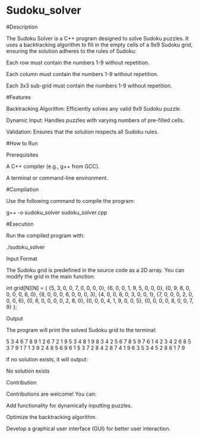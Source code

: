 # Sudoku_solver

#Description

The Sudoku Solver is a C++ program designed to solve Sudoku puzzles. It uses a backtracking algorithm to fill in the empty cells of a 9x9 Sudoku grid, ensuring the solution adheres to the rules of Sudoku:

Each row must contain the numbers 1-9 without repetition.

Each column must contain the numbers 1-9 without repetition.

Each 3x3 sub-grid must contain the numbers 1-9 without repetition.

#Features

Backtracking Algorithm: Efficiently solves any valid 9x9 Sudoku puzzle.

Dynamic Input: Handles puzzles with varying numbers of pre-filled cells.

Validation: Ensures that the solution respects all Sudoku rules.

#How to Run

Prerequisites

A C++ compiler (e.g., g++ from GCC).

A terminal or command-line environment.

#Compilation

Use the following command to compile the program:

g++ -o sudoku_solver sudoku_solver.cpp

#Execution

Run the compiled program with:

./sudoku_solver

Input Format

The Sudoku grid is predefined in the source code as a 2D array. You can modify the grid in the main function:

int grid[N][N] = {
    {5, 3, 0, 0, 7, 0, 0, 0, 0},
    {6, 0, 0, 1, 9, 5, 0, 0, 0},
    {0, 9, 8, 0, 0, 0, 0, 6, 0},
    {8, 0, 0, 0, 6, 0, 0, 0, 3},
    {4, 0, 0, 8, 0, 3, 0, 0, 1},
    {7, 0, 0, 0, 2, 0, 0, 0, 6},
    {0, 6, 0, 0, 0, 0, 2, 8, 0},
    {0, 0, 0, 4, 1, 9, 0, 0, 5},
    {0, 0, 0, 0, 8, 0, 0, 7, 9}
};

Output

The program will print the solved Sudoku grid to the terminal:

5 3 4 6 7 8 9 1 2
6 7 2 1 9 5 3 4 8
1 9 8 3 4 2 5 6 7
8 5 9 7 6 1 4 2 3
4 2 6 8 5 3 7 9 1
7 1 3 9 2 4 8 5 6
9 6 1 5 3 7 2 8 4
2 8 7 4 1 9 6 3 5
3 4 5 2 8 6 1 7 9

If no solution exists, it will output:

No solution exists

Contribution

Contributions are welcome! You can:

Add functionality for dynamically inputting puzzles.

Optimize the backtracking algorithm.

Develop a graphical user interface (GUI) for better user interaction.
